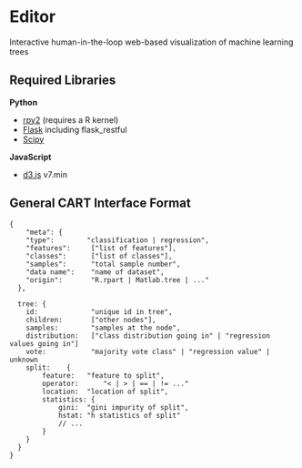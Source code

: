 # Editor
Interactive human-in-the-loop web-based visualization of machine learning trees

## Required Libraries
__Python__
* [rpy2](https://github.com/rpy2/rpy2) (requires a R kernel)
* [Flask](https://flask.palletsprojects.com/en/2.1.x/) including flask_restful
* [Scipy](https://scipy.org)

__JavaScript__
* [d3.js](https://d3js.org) v7.min

## General CART Interface Format
```
{
    "meta": {
    "type":        "classification | regression",
    "features":     ["list of features"],
    "classes":      ["list of classes"],
    "samples":      "total sample number",
    "data name":    "name of dataset",
    "origin":       "R.rpart | Matlab.tree | ..."
  },

  tree: {
    id:             "unique id in tree",
    children:       ["other nodes"],
    samples:        "samples at the node",
    distribution:   ["class distribution going in" | "regression values going in"]
    vote:           "majority vote class" | "regression value" | unknown
    split:    {
        feature:   "feature to split",
        operator:      "< | > | == | != ..."
        location:  "location of split",
        statistics: {
            gini:  "gini impurity of split",
            hstat: "h statistics of split"
            // ...
        }
    }
  }
}
```
